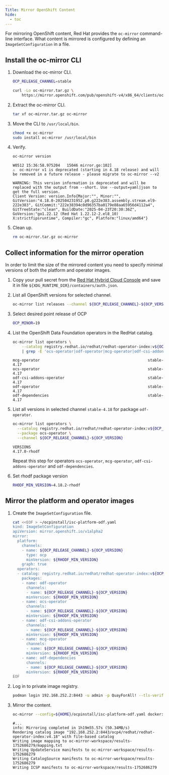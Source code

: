 ```yaml
---
Title: Mirror OpenShift Content
hide:
  - toc
---
```


For mirroring OpenShift content, Red Hat provides the `oc-mirror` command-line interface. What content is mirrored is configured by defining an `ImageSetConfiguration` in a file.

## Install the oc-mirror CLI

1. Download the oc-mirror CLI.

   ```sh
   OCP_RELEASE_CHANNEL=stable
   ```

   ```sh
   curl -Lo oc-mirror.tar.gz \
       https://mirror.openshift.com/pub/openshift-v4/x86_64/clients/ocp/${OCP_RELEASE_CHANNEL}-${OCP_VERSION}/oc-mirror.tar.gz
   ```

2. Extract the oc-mirror CLI.

   ```sh
   tar xf oc-mirror.tar.gz oc-mirror
   ```

3. Move the CLI to `/usr/local/bin`.

   ```sh
   chmod +x oc-mirror
   sudo install oc-mirror /usr/local/bin
   ```

4. Verify.

   ```sh
   oc-mirror version
   ```

   ```{.text .no-copy title="Example output"}
   W0512 15:36:58.975204   15046 mirror.go:102]
   ⚠️  oc-mirror v1 is deprecated (starting in 4.18 release) and will be removed in a future release - please migrate to oc-mirror --v2

   WARNING: This version information is deprecated and will be replaced with the output from --short. Use --output=yaml|json to get the full version.
   Client Version: version.Info{Major:"", Minor:"", GitVersion:"4.18.0-202504231952.p0.g222e383.assembly.stream.el9-222e383", GitCommit:"222e38394c0d96357ba0179e88aa65956d4112a4", GitTreeState:"clean", BuildDate:"2025-04-23T20:30:36Z", GoVersion:"go1.22.12 (Red Hat 1.22.12-2.el8_10) X:strictfipsruntime", Compiler:"gc", Platform:"linux/amd64"}
   ```

5. Clean up.

   ```sh
   rm oc-mirror.tar.gz oc-mirror
   ```

## Collect information for the mirror operation

In order to limit the size of the mirrored content you need to specify minimal versions of both the platform and operator images.

1. Copy your pull secret from the [Red Hat Hybrid Cloud Console](https://console.redhat.com/openshift/install/pull-secret) and save it in file `${XDG_RUNTIME_DIR}/containers/auth.json`.

2. List all OpenShift versions for selected channel.

   ```sh
   oc-mirror list releases --channel ${OCP_RELEASE_CHANNEL}-${OCP_VERSION}
   ```

3. Select desired point release of OCP

   ```sh
   OCP_MINOR=19
   ```

4. List the OpenShift Data Foundation operators in the RedHat catalog.

   ```sh
   oc-mirror list operators \
       --catalog registry.redhat.io/redhat/redhat-operator-index:v${OCP_VERSION} \
       | grep -E 'ocs-operator|odf-operator|mcg-operator|odf-csi-addons-operator|odf-dependencies'
   ```

   ```{.text .no-copy title="Example output"}
   mcg-operator                                                stable-4.17
   ocs-operator                                                stable-4.17
   odf-csi-addons-operator                                     stable-4.17
   odf-operator                                                stable-4.17
   odf-dependencies                                            stable-4.17
   ```

5. List all versions in selected channel `stable-4.18` for package `odf-operator`.

   ```sh
   oc-mirror list operators \
     --catalog registry.redhat.io/redhat/redhat-operator-index:v${OCP_VERSION} \
     --package ocs-operator \
     --channel ${OCP_RELEASE_CHANNEL}-${OCP_VERSION}
   ```

   ```{.text .no-copy title="Example output"}
   VERSIONS
   4.17.0-rhodf
   ```

   Repeat this step for operators `ocs-operator`, `mcg-operator`, `odf-csi-addons-operator` and `odf-dependencies`.

6. Set rhodf package version

   ```sh
   RHODF_MIN_VERSION=4.18.2-rhodf
   ```

## Mirror the platform and operator images

1. Create the `ImageSetConfiguration` file.

   ```sh
   cat <<EOF > ~/ocpinstall/isc-platform-odf.yaml
   kind: ImageSetConfiguration
   apiVersion: mirror.openshift.io/v1alpha2
   mirror:
     platform:
       channels:
       - name: ${OCP_RELEASE_CHANNEL}-${OCP_VERSION}
         type: ocp
         minVersion: ${RHODF_MIN_VERSION}
       graph: true
     operators:
     - catalog: registry.redhat.io/redhat/redhat-operator-index:v${OCP_VERSION}
       packages:
       - name: odf-operator
         channels:
         - name: ${OCP_RELEASE_CHANNEL}-${OCP_VERSION}
         minVersion: ${RHODF_MIN_VERSION}
       - name: ocs-operator
         channels:
         - name: ${OCP_RELEASE_CHANNEL}-${OCP_VERSION}
         minVersion: ${RHODF_MIN_VERSION}
       - name: odf-csi-addons-operator
         channels:
         - name: ${OCP_RELEASE_CHANNEL}-${OCP_VERSION}
         minVersion: ${RHODF_MIN_VERSION}
       - name: mcg-operator
         channels:
         - name: ${OCP_RELEASE_CHANNEL}-${OCP_VERSION}
         minVersion: ${RHODF_MIN_VERSION}
       - name: odf-dependencies
         channels:
         - name: ${OCP_RELEASE_CHANNEL}-${OCP_VERSION}
         minVersion: ${RHODF_MIN_VERSION}
   EOF
   ```

2. Log in to private image registry.

   ```sh
   podman login 192.168.252.2:8443 -u admin -p QuayForAll! --tls-verify=false
   ```

3. Mirror the content.

   ```sh
   oc-mirror --config=${HOME}/ocpinstall/isc-platform-odf.yaml docker://192.168.252.2:8443/ocp4 --dest-skip-tls
   ```

   ```{.text .no-copy title="Example output"}
   #...
   info: Mirroring completed in 1h19m55.57s (50.34MB/s)
   Rendering catalog image "192.168.252.2:8443/ocp4/redhat/redhat-operator-index:v4.18" with file-based catalog
   Writing image mapping to oc-mirror-workspace/results-1752686279/mapping.txt
   Writing UpdateService manifests to oc-mirror-workspace/results-1752686279
   Writing CatalogSource manifests to oc-mirror-workspace/results-1752686279
   Writing ICSP manifests to oc-mirror-workspace/results-1752686279
   ```
